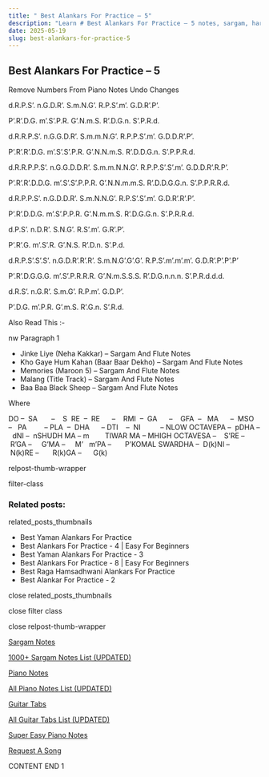 ```yaml
---
title: " Best Alankars For Practice – 5"
description: "Learn # Best Alankars For Practice – 5 notes, sargam, harmonium notations and flute notes. Easy step-by-step tutorial for beginners."
date: 2025-05-19
slug: best-alankars-for-practice-5
---
```


## Best Alankars For Practice – 5

Remove Numbers From Piano Notes
Undo Changes

d.R.P.S’. n.G.D.R’. S.m.N.G’. R.P.S’.m’. G.D.R’.P’.

P’.R’.D.G. m’.S’.P.R. G’.N.m.S. R’.D.G.n. S’.P.R.d.

d.R.R.P.S’. n.G.G.D.R’. S.m.m.N.G’. R.P.P.S’.m’. G.D.D.R’.P’.

P’.R’.R’.D.G. m’.S’.S’.P.R. G’.N.N.m.S. R’.D.D.G.n. S’.P.P.R.d.

d.R.R.P.P.S’. n.G.G.D.D.R’. S.m.m.N.N.G’. R.P.P.S’.S’.m’. G.D.D.R’.R.P’.

P’.R’.R’.D.D.G. m’.S’.S’.P.P.R. G’.N.N.m.m.S. R’.D.D.G.G.n. S’.P.P.R.R.d.

d.R.P.P.S’. n.G.D.D.R’. S.m.N.N.G’. R.P.S’.S’.m’. G.D.R’.R’.P’.

P’.R’.D.D.G. m’.S’.P.P.R. G’.N.m.m.S. R’.D.G.G.n. S’.P.R.R.d.

d.P.S’. n.D.R’. S.N.G’. R.S’.m’. G.R’.P’.

P’.R’.G. m’.S’.R. G’.N.S. R’.D.n. S’.P.d.

d.R.P.S’.S’.S’. n.G.D.R’.R’.R’. S.m.N.G’.G’.G’. R.P.S’.m’.m’.m’. G.D.R’.P’.P’.P’

P’.R’.D.G.G.G. m’.S’.P.R.R.R. G’.N.m.S.S.S. R’.D.G.n.n.n. S’.P.R.d.d.d.

d.R.S’. n.G.R’. S.m.G’. R.P.m’. G.D.P’.

P’.D.G. m’.P.R. G’.m.S. R’.G.n. S’.R.d.

Also Read This :-

nw Paragraph 1

- Jinke Liye (Neha Kakkar) – Sargam And Flute Notes
- Kho Gaye Hum Kahan (Baar Baar Dekho) – Sargam And Flute Notes
- Memories (Maroon 5) – Sargam And Flute Notes
- Malang (Title Track) – Sargam And Flute Notes
- Baa Baa Black Sheep – Sargam And Flute Notes

Where

DO –  SA       –    S  RE  –  RE      –    RMI  –  GA      –    GFA  –   MA      –  MSO  –   PA         – PLA  –  DHA      – DTI    –  NI          – NLOW OCTAVEPA –  pDHA –  dNI –  nSHUDH MA – m        TIWAR MA – MHIGH OCTAVESA –    S’RE –     R’GA –     G’MA –     M’   m’PA –       P’KOMAL SWARDHA –  D(k)NI –       N(k)RE –       R(k)GA –      G(k)

relpost-thumb-wrapper

filter-class

### Related posts:

related_posts_thumbnails

- Best Yaman Alankars For Practice
- Best Alankars For Practice - 4 | Easy For Beginners
- Best Yaman Alankars For Practice - 3
- Best Alankars For Practice - 8 | Easy For Beginners
- Best Raga Hamsadhwani Alankars For Practice
- Best Alankar For Practice - 2

close related_posts_thumbnails

close filter class

close relpost-thumb-wrapper

[Sargam Notes](/sargam-notes.html)

[1000+ Sargam Notes List (UPDATED)](/all-songs-list-sargam-notes.html)

[Piano Notes](/piano-notes.html)

[All Piano Notes List (UPDATED)](/all-songs-list-piano-notes.html)

[Guitar Tabs](/guitar-tabs.html)

[All Guitar Tabs List (UPDATED)](/all-songs-list-guitar-tabs.html)

[Super Easy Piano Notes](https://studywall.in/)

[Request A Song](/request-a-song.html)

CONTENT END 1
